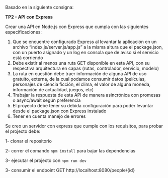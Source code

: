 Basado en la siguiente consigna:

__TP2 - API con Express__

Crear una API en Node.js con Express que cumpla con las
siguientes especificaciones:
1. Que se encuentre configurado Express al levantar la
aplicación en un archivo “index.js/server.js/app.js” a la
misma altura que el package.json, con un puerto asignado
y un log en consola que de aviso si el servicio está
corriendo
2. Debe existir al menos una ruta GET disponible en esta
API, con su respectiva arquitectura en capas (rutas,
controlador, servicio, modelo)
3. La ruta en cuestión debe traer información de alguna API
de uso gratuito, externa, de la cual podamos consumir
datos (películas, personajes de ciencia ficción, el
clima, el valor de alguna moneda, información de
actualidad, juegos, etc)
4. Trabajar la respuesta de esta API de manera asincrónica
con promesas o async/await según preferencia
5. El proyecto debe tener su debida configuración para poder
levantar desde el package.json con Express instalado
6. Tener en cuenta manejo de errores

Se creo un servidor con express que cumple con los requisitos, para probar el projecto debe:

1- clonar el repositorio

2- correr el comando `npm install` para bajar las dependencias

3- ejecutar el projecto con `npm run dev`

3- consumir el endpoint GET http://localhost:8080/people/{id}
